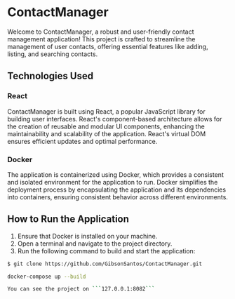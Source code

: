 # ContactManager

Welcome to ContactManager, a robust and user-friendly contact management application! This project is crafted to streamline the management of user contacts, offering essential features like adding, listing, and searching contacts.


## Technologies Used

### React
ContactManager is built using React, a popular JavaScript library for building user interfaces. React's component-based architecture allows for the creation of reusable and modular UI components, enhancing the maintainability and scalability of the application. React's virtual DOM ensures efficient updates and optimal performance.

### Docker
The application is containerized using Docker, which provides a consistent and isolated environment for the application to run. Docker simplifies the deployment process by encapsulating the application and its dependencies into containers, ensuring consistent behavior across different environments.

## How to Run the Application

1. Ensure that Docker is installed on your machine.
2. Open a terminal and navigate to the project directory.
3. Run the following command to build and start the application:

```bash
$ git clone https://github.com/GibsonSantos/ContactManager.git
```
```bash
docker-compose up --build

You can see the project on ```127.0.0.1:8082```

